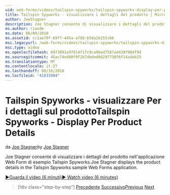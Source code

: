 ```yaml
---
uid: web-forms/videos/tailspin-spyworks/tailspin-spyworks-display-per-product-details
title: Tailspin Spyworks - visualizzare i dettagli del prodotto | Microsoft Docs
author: JoeStagner
description: Joe Stagner consente di visualizzare i dettagli del prodotto nell'applicazione Web Form di esempio Tailspin Spyworks.
ms.author: riande
ms.date: 06/09/2010
ms.assetid: cc1ae79f-69ff-445a-a789-b5da2b255cb6
msc.legacyurl: /web-forms/videos/tailspin-spyworks/tailspin-spyworks-display-per-product-details
msc.type: video
ms.openlocfilehash: 6973091e97614f17c9ca96ed7587ad438f90df9d
ms.sourcegitcommit: 45ac74e400f9f2b7dbded66297730f6f14a4eb25
ms.translationtype: MT
ms.contentlocale: it-IT
ms.lasthandoff: 08/16/2018
ms.locfileid: "41833994"
---
```

<a name="tailspin-spyworks---display-per-product-details"></a><span data-ttu-id="a57ea-103">Tailspin Spyworks - visualizzare Per i dettagli sul prodotto</span><span class="sxs-lookup"><span data-stu-id="a57ea-103">Tailspin Spyworks - Display Per Product Details</span></span>
====================
<span data-ttu-id="a57ea-104">da [Joe Stagner](https://github.com/JoeStagner)</span><span class="sxs-lookup"><span data-stu-id="a57ea-104">by [Joe Stagner](https://github.com/JoeStagner)</span></span>

<span data-ttu-id="a57ea-105">Joe Stagner consente di visualizzare i dettagli del prodotto nell'applicazione Web Form di esempio Tailspin Spyworks.</span><span class="sxs-lookup"><span data-stu-id="a57ea-105">Joe Stagner displays the product details in the Tailspin Spyworks sample Web Forms application.</span></span>

[<span data-ttu-id="a57ea-106">&#9654;Guarda il video (6 minuti)</span><span class="sxs-lookup"><span data-stu-id="a57ea-106">&#9654; Watch video (6 minutes)</span></span>](https://channel9.msdn.com/Blogs/ASP-NET-Site-Videos/tailspin-spyworks-display-per-product-details)

> [!div class="step-by-step"]
> <span data-ttu-id="a57ea-107">[Precedente](tailspin-spyworks-display-the-product-list.md)
> [Successivo](tailspin-spyworks-adding-items-to-the-shopping-cart.md)</span><span class="sxs-lookup"><span data-stu-id="a57ea-107">[Previous](tailspin-spyworks-display-the-product-list.md)
[Next](tailspin-spyworks-adding-items-to-the-shopping-cart.md)</span></span>
